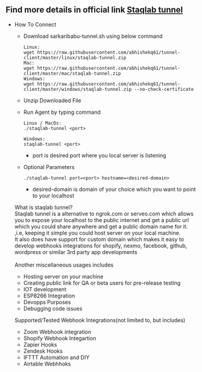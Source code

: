 ## Find more details in official link [Staqlab tunnel](https://tunnel.staqlab.com/)

-  How To Connect 
   - Download sarkaribabu-tunnel.sh using below command<br>
      ```
     Linux:
     wget https://raw.githubusercontent.com/abhishekq61/tunnel-client/master/linux/staqlab-tunnel.zip
     Mac:
     wget https://raw.githubusercontent.com/abhishekq61/tunnel-client/master/mac/staqlab-tunnel.zip
     Windows:
     wget https://raw.githubusercontent.com/abhishekq61/tunnel-client/master/windows/staqlab-tunnel.zip --no-check-certificate
     ```
   - Unzip Downloaded File<br>
 
    - Run Agent by typing command<br>
      ```    
      Linux / MacOs:
      ./staqlab-tunnel <port>
      
      Windows:
      staqlab-tunnel <port>
       ```
         - port is desired port where you local server is listening
     - Optional Parameters
       <br>
         ```
       ./staqlab-tunnel port=<port> hostname=<desired-domain>
       ```
         - desired-domain is domain of your choice which you want to point to your localhost
         
         
   What is staqlab tunnel?<br/>
   Staqlab tunnel is a alternative to ngrok.com or serveo.com which allows you to expose your localhost to
   the public internet and get a public url which you could share anywhere and get a public domain name for it. ,i.e, 
   keeping it simple you could host server on your local machine.<br/>
   It also does have support for custom domain which makes it easy to develop webhooks integrations for shopify, nexmo,
   facebook, github, wordpress or similar 3rd party app developments <br/><br/>
   Another miscellaneous usages includes<br/>
   - Hosting server on your machine
   - Creating public link for QA or beta users for pre-release testing
   - IOT development 
   - ESP8266 Integration
   - Devopps Purposes
   - Debugging code issues
   
   Supported/Tested Webhook Integrations(not limited to, but includes)
   - Zoom Webhook integration
   - Shopify Webhook Integartion
   - Zapier Hooks
   - Zendesk Hooks
   - IFTTT Automation and DIY
   - Airtable Webhhoks     